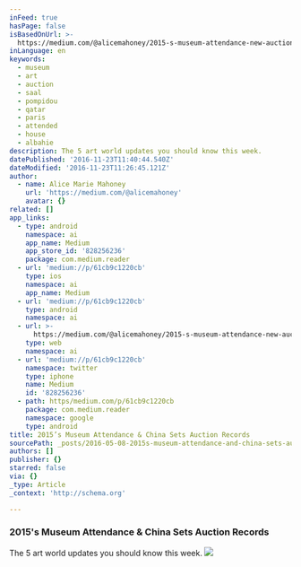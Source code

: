 ```yaml
---
inFeed: true
hasPage: false
isBasedOnUrl: >-
  https://medium.com/@alicemahoney/2015-s-museum-attendance-new-auction-records-in-china-61cb9c1220cb#.o0fk4cvnj
inLanguage: en
keywords:
  - museum
  - art
  - auction
  - saal
  - pompidou
  - qatar
  - paris
  - attended
  - house
  - albahie
description: The 5 art world updates you should know this week.
datePublished: '2016-11-23T11:40:44.540Z'
dateModified: '2016-11-23T11:26:45.121Z'
author:
  - name: Alice Marie Mahoney
    url: 'https://medium.com/@alicemahoney'
    avatar: {}
related: []
app_links:
  - type: android
    namespace: ai
    app_name: Medium
    app_store_id: '828256236'
    package: com.medium.reader
  - url: 'medium://p/61cb9c1220cb'
    type: ios
    namespace: ai
    app_name: Medium
  - url: 'medium://p/61cb9c1220cb'
    type: android
    namespace: ai
  - url: >-
      https://medium.com/@alicemahoney/2015-s-museum-attendance-new-auction-records-in-china-61cb9c1220cb
    type: web
    namespace: ai
  - url: 'medium://p/61cb9c1220cb'
    namespace: twitter
    type: iphone
    name: Medium
    id: '828256236'
  - path: https/medium.com/p/61cb9c1220cb
    package: com.medium.reader
    namespace: google
    type: android
title: 2015’s Museum Attendance & China Sets Auction Records
sourcePath: _posts/2016-05-08-2015s-museum-attendance-and-china-sets-auction-records.md
authors: []
publisher: {}
starred: false
via: {}
_type: Article
_context: 'http://schema.org'

---
```

### 2015's Museum Attendance & China Sets Auction Records

The 5 art world updates you should know this week.
![](https://the-grid-user-content.s3-us-west-2.amazonaws.com/17e83213-1f45-4f63-b096-bcf533a00c86.jpg)